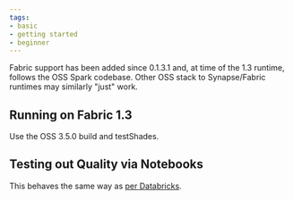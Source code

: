 ```yaml
---
tags:
- basic
- getting started
- beginner
---
```


Fabric support has been added since 0.1.3.1 and, at time of the 1.3 runtime, follows the OSS Spark codebase.  Other OSS stack to Synapse/Fabric runtimes may similarly "just" work. 

## Running on Fabric 1.3

Use the OSS 3.5.0 build and testShades.

## Testing out Quality via Notebooks

This behaves the same way as [per Databricks](running_on_databricks.md#testing-out-quality-via-notebooks).